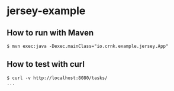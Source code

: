 # jersey-example

## How to run with Maven

    $ mvn exec:java -Dexec.mainClass="io.crnk.example.jersey.App"

## How to test with curl

    $ curl -v http://localhost:8080/tasks/
    ...
